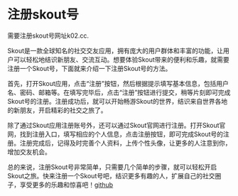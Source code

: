 # 注册skout号

需要注册skout号网址k02.cc. 

Skout是一款全球知名的社交交友应用，拥有庞大的用户群体和丰富的功能，让用户可以轻松地结识新朋友、交流互动。想要体验Skout带来的便利和乐趣，就需要注册一个Skout号，下面就来介绍一下注册Skout号的方法。

首先，打开Skout应用，点击“注册”按钮，然后根据提示填写基本信息，包括用户名、密码、邮箱等。在填写完毕后，点击“注册”按钮进行提交，稍等片刻即可完成Skout号的注册。注册成功后，就可以开始畅游Skout的世界，结识来自世界各地的新朋友，开启精彩的社交之旅了。

除了通过Skout应用注册账号外，还可以通过Skout官网进行注册。打开Skout官网，找到注册入口，填写相应的个人信息，点击注册按钮，即可完成Skout号的注册。注册完成后，记得及时完善个人资料，上传个性头像，让更多的人注意到你，增加交友机会。

总的来说，注册Skout号非常简单，只需要几个简单的步骤，就可以轻松开启Skout之旅。快来注册一个Skout号吧，结识更多有趣的人，扩展自己的社交圈子，享受更多的乐趣和惊喜吧！[github](https://github.com)
